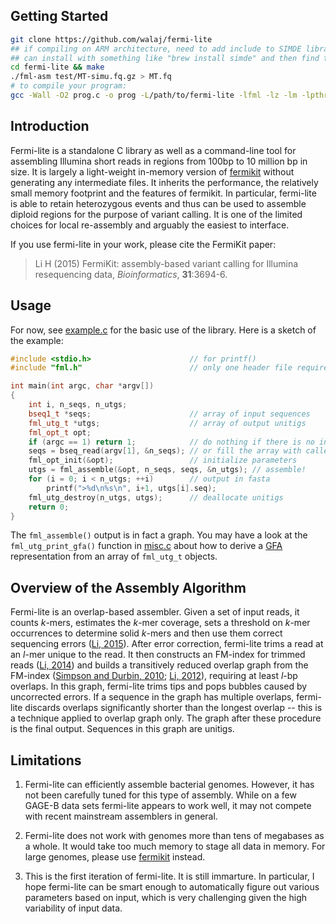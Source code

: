 ## Getting Started
```sh
git clone https://github.com/walaj/fermi-lite
## if compiling on ARM architecture, need to add include to SIMDE library e.g. make INCLUDES=-I/opt/homebrew/Cellar/simde/0.7.6/include
## can install with something like "brew install simde" and then find the location with "brew info simde"
cd fermi-lite && make 
./fml-asm test/MT-simu.fq.gz > MT.fq
# to compile your program:
gcc -Wall -O2 prog.c -o prog -L/path/to/fermi-lite -lfml -lz -lm -lpthread
```

## Introduction

Fermi-lite is a standalone C library as well as a command-line tool for
assembling Illumina short reads in regions from 100bp to 10 million bp in size.
It is largely a light-weight in-memory version of [fermikit][fk] without
generating any intermediate files. It inherits the performance, the relatively
small memory footprint and the features of fermikit. In particular, fermi-lite
is able to retain heterozygous events and thus can be used to assemble diploid
regions for the purpose of variant calling. It is one of the limited choices
for local re-assembly and arguably the easiest to interface.

If you use fermi-lite in your work, please cite the FermiKit paper:

> Li H (2015) FermiKit: assembly-based variant calling for Illumina
> resequencing data, *Bioinformatics*, **31**:3694-6.

## Usage

For now, see [example.c][example] for the basic use of the library. Here is a
sketch of the example:
```cpp
#include <stdio.h>                      // for printf()
#include "fml.h"                        // only one header file required

int main(int argc, char *argv[])
{
	int i, n_seqs, n_utgs;
	bseq1_t *seqs;                      // array of input sequences
	fml_utg_t *utgs;                    // array of output unitigs
	fml_opt_t opt;
	if (argc == 1) return 1;            // do nothing if there is no input file
	seqs = bseq_read(argv[1], &n_seqs); // or fill the array with callers' functions
	fml_opt_init(&opt);                 // initialize parameters
	utgs = fml_assemble(&opt, n_seqs, seqs, &n_utgs); // assemble!
	for (i = 0; i < n_utgs; ++i)        // output in fasta
		printf(">%d\n%s\n", i+1, utgs[i].seq);
	fml_utg_destroy(n_utgs, utgs);      // deallocate unitigs
	return 0;
}
```
The `fml_assemble()` output is in fact a graph. You may have a look at the
`fml_utg_print_gfa()` function in [misc.c][misc] about how to derive a
[GFA][gfa] representation from an array of `fml_utg_t` objects.

## Overview of the Assembly Algorithm

Fermi-lite is an overlap-based assembler. Given a set of input reads, it counts
*k*-mers, estimates the *k*-mer coverage, sets a threshold on *k*-mer
occurrences to determine solid *k*-mers and then use them correct sequencing
errors ([Li, 2015][bfc-paper]). After error correction, fermi-lite trims a read
at an *l*-mer unique to the read. It then constructs an FM-index for trimmed
reads ([Li, 2014][rb2-paper]) and builds a transitively reduced overlap graph from the
FM-index ([Simpson and Durbin, 2010][sga-paper]; [Li, 2012][fm1-paper]),
requiring at least *l*-bp overlaps. In this graph, fermi-lite trims tips and
pops bubbles caused by uncorrected errors. If a sequence in the graph has
multiple overlaps, fermi-lite discards overlaps significantly shorter than the
longest overlap -- this is a technique applied to overlap graph only. The graph
after these procedure is the final output. Sequences in this graph are unitigs.

## Limitations

1. Fermi-lite can efficiently assemble bacterial genomes. However, it has not
   been carefully tuned for this type of assembly. While on a few GAGE-B data
   sets fermi-lite appears to work well, it may not compete with recent
   mainstream assemblers in general.

2. Fermi-lite does not work with genomes more than tens of megabases as a
   whole. It would take too much memory to stage all data in memory. For large
   genomes, please use [fermikit][fk] instead.

3. This is the first iteration of fermi-lite. It is still immarture. In
   particular, I hope fermi-lite can be smart enough to automatically figure
   out various parameters based on input, which is very challenging given the
   high variability of input data.

[sga-paper]: http://www.ncbi.nlm.nih.gov/pubmed/20529929
[bfc-paper]: http://www.ncbi.nlm.nih.gov/pubmed/25953801
[rb2-paper]: http://www.ncbi.nlm.nih.gov/pubmed/25107872
[fm1-paper]: http://www.ncbi.nlm.nih.gov/pubmed/22569178
[bfc]: http://github.com/lh3/bfc
[rb2]: http://github.com/lh3/ropebwt2
[fm2]: http://github.com/lh3/fermi2
[fk]: http://github.com/lh3/fermikit
[example]: https://github.com/lh3/fermi-lite/blob/master/example.c
[header]: https://github.com/lh3/fermi-lite/blob/master/fml.h
[misc]: https://github.com/lh3/fermi-lite/blob/master/misc.c
[gfa]: https://github.com/pmelsted/GFA-spec
